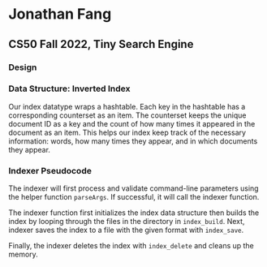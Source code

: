 # Jonathan Fang
## CS50 Fall 2022, Tiny Search Engine
### Design

### Data Structure: Inverted Index
Our index datatype wraps a hashtable. Each key in the hashtable has a corresponding counterset as an item. The counterset keeps the unique document ID as a key and the count of how many times it appeared in the document as an item. This helps our index keep track of the necessary information: words, how many times they appear, and in which documents they appear.

### Indexer Pseudocode
The indexer will first process and validate command-line parameters using the helper function `parseArgs`. If successful, it will call the indexer function.

The indexer function first initializes the index data structure then builds the index by looping through the files in the directory in `index_build`. Next, indexer saves the index to a file with the given format with `index_save`. 

Finally, the indexer deletes the index with `index_delete` and cleans up the memory.